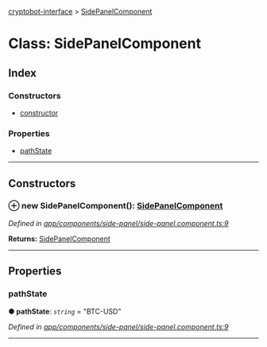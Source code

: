 [cryptobot-interface](../README.md) > [SidePanelComponent](../classes/sidepanelcomponent.md)



# Class: SidePanelComponent

## Index

### Constructors

* [constructor](sidepanelcomponent.md#markdown-header-constructor)


### Properties

* [pathState](sidepanelcomponent.md#markdown-header-pathstate)



---
## Constructors



### ⊕ **new SidePanelComponent**(): [SidePanelComponent](sidepanelcomponent.md)


*Defined in [app/components/side-panel/side-panel.component.ts:9](https://github.com/WilliamRADFunk/cryptobot-interface/blob/f419f2c/src/app/components/side-panel/side-panel.component.ts#L9)*





**Returns:** [SidePanelComponent](sidepanelcomponent.md)

---


## Properties


###  pathState

**●  pathState**:  *`string`*  = "BTC-USD"

*Defined in [app/components/side-panel/side-panel.component.ts:9](https://github.com/WilliamRADFunk/cryptobot-interface/blob/f419f2c/src/app/components/side-panel/side-panel.component.ts#L9)*





___


